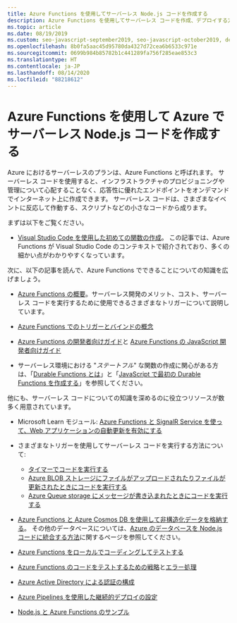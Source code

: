 ```yaml
---
title: Azure Functions を使用してサーバーレス Node.js コードを作成する
description: Azure Functions を使用してサーバーレス コードを作成、デプロイする方法についてのガイダンス。
ms.topic: article
ms.date: 08/19/2019
ms.custom: seo-javascript-september2019, seo-javascript-october2019, devx-track-javascript
ms.openlocfilehash: 8b0fa5aac45d95780da4327d72cea6b6533c971e
ms.sourcegitcommit: 0699b984b85782b1c441289fa756f285eae853c3
ms.translationtype: HT
ms.contentlocale: ja-JP
ms.lasthandoff: 08/14/2020
ms.locfileid: "88218612"
---
```

# <a name="use-azure-functions-to-write-serverless-nodejs-code-on-azure"></a>Azure Functions を使用して Azure でサーバーレス Node.js コードを作成する

Azure におけるサーバーレスのプランは、Azure Functions と呼ばれます。 サーバーレス コードを使用すると、インフラストラクチャのプロビジョニングや管理について心配することなく、応答性に優れたエンドポイントをオンデマンドでインターネット上に作成できます。 サーバーレス コードは、さまざまなイベントに反応して作動する、スクリプトなどの小さなコードから成ります。 

まずは以下をご覧ください。

- [Visual Studio Code を使用した初めての関数の作成](/azure/azure-functions/functions-create-first-function-vs-code)。 この記事では、Azure Functions が Visual Studio Code のコンテキストで紹介されており、多くの細かい点がわかりやすくなっています。

次に、以下の記事を読んで、Azure Functions でできることについての知識を広げましょう。

- [Azure Functions の概要](/azure/azure-functions/functions-overview)。サーバーレス開発のメリット、コスト、サーバーレス コードを実行するために使用できるさまざまなトリガーについて説明しています。

- [Azure Functions でのトリガーとバインドの概念](/azure/azure-functions/functions-triggers-bindings)

- [Azure Functions の開発者向けガイド](/azure/azure-functions/functions-reference)と [Azure Functions の JavaScript 開発者向けガイド](/azure/azure-functions/functions-reference-node)

- サーバーレス環境における "*ステートフル*" な関数の作成に関心がある方は、「[Durable Functions とは](/azure/azure-functions/durable/durable-functions-overview)」と「[JavaScript で最初の Durable Functions を作成する](/azure/azure-functions/durable/quickstart-js-vscode)」を参照してください。

他にも、サーバーレス コードについての知識を深めるのに役立つリソースが数多く用意されています。

- Microsoft Learn モジュール: [Azure Functions と SignalR Service を使って、Web アプリケーションの自動更新を有効にする](https://docs.microsoft.com/learn/modules/automatic-update-of-a-webapp-using-azure-functions-and-signalr/)

- さまざまなトリガーを使用してサーバーレス コードを実行する方法について:

  - [タイマーでコードを実行する](/azure/azure-functions/functions-create-scheduled-function)
  - [Azure BLOB ストレージにファイルがアップロードされたりファイルが更新されたときにコードを実行する](/azure/storage/blobs/storage-upload-process-images?tabs=nodejsv10)
  - [Azure Queue storage にメッセージが書き込まれたときにコードを実行する](/azure/azure-functions/functions-create-storage-queue-triggered-function)

- [Azure Functions と Azure Cosmos DB を使用して非構造化データを格納する](/azure/azure-functions/functions-integrate-store-unstructured-data-cosmosdb?tabs=javascript)。 その他のデータベースについては、[Azure のデータベースを Node.js コードに統合する方法](node-howto-integrate-databases.md)に関するページを参照してください。

- [Azure Functions をローカルでコーディングしてテストする](/azure/azure-functions/functions-develop-local)

- [Azure Functions のコードをテストするための戦略](/azure/azure-functions/functions-test-a-function)と[エラー処理](/azure/azure-functions/functions-bindings-error-pages)

- [Azure Active Directory による認証の構成](/azure/app-service/configure-authentication-provider-aad?toc=%2fazure%2fazure-functions%2ftoc.json)

- [Azure Pipelines を使用した継続的デプロイの設定](/azure/azure-functions/functions-how-to-azure-devops)

- [Node.js と Azure Functions のサンプル](/samples/browse/?languages=javascript%2Cnodejs&products=azure-functions)
